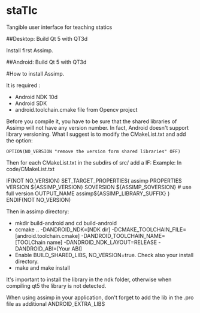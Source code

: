 # staTIc
Tangible user interface for teaching statics

##Desktop: Build Qt 5 with QT3d

Install first Assimp.


##Android: Build Qt 5 with QT3d

#How to install Assimp.

It is required :

* Android NDK 10d
* Android SDK
* android.toolchain.cmake file from Opencv project

Before you compile it, you have to be sure that the shared libraries of Assimp will not have any version number. 
In fact, Android doesn't support library versioning.
What I suggest is to modify the CMakeList.txt and add the option:

    OPTION(NO_VERSION "remove the version form shared libraries" OFF)

Then for each CMakeList.txt in the subdirs of src/ add a IF:
Example: In code/CMakeList.txt 

IF(NOT NO_VERSION)
SET_TARGET_PROPERTIES( assimp PROPERTIES
	VERSION ${ASSIMP_VERSION}
	SOVERSION ${ASSIMP_SOVERSION} # use full version 
    OUTPUT_NAME assimp${ASSIMP_LIBRARY_SUFFIX}
)
ENDIF(NOT NO_VERSION)

Then in assimp directory:
* mkdir build-android and cd build-android 
* ccmake .. -DANDROID_NDK=[NDK dir] -DCMAKE_TOOLCHAIN_FILE=[android.toolchain.cmake] -DANDROID_TOOLCHAIN_NAME=[TOOLChain name] -DANDROID_NDK_LAYOUT=RELEASE -DANDROID_ABI=[Your ABI]
* Enable BUILD_SHARED_LIBS, NO_VERSION=true. Check also your install directory.
* make and make install 

It's important to install the library in the ndk folder, otherwise when compiling qt5 the library is not detected.

When using assimp in your application, don't forget to add the lib in the .pro file as additional ANDROID_EXTRA_LIBS

